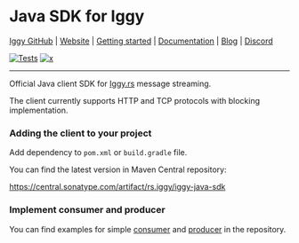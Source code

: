 # Java SDK for Iggy

[Iggy GitHub](https://github.com/iggy-rs/iggy) | [Website](https://iggy.rs) | [Getting started](https://docs.iggy.rs/introduction/getting-started/) | [Documentation](https://docs.iggy.rs) | [Blog](https://blog.iggy.rs) | [Discord](https://iggy.rs/discord)

[![Tests](https://github.com/iggy-rs/iggy-java-client/actions/workflows/tests.yml/badge.svg)](https://github.com/iggy-rs/iggy-java-client/actions/workflows/tests.yml)
[![x](https://img.shields.io/twitter/follow/iggy_rs_?style=social)](https://twitter.com/iggy_rs_)

---

Official Java client SDK for [Iggy.rs](https://iggy.rs) message streaming.

The client currently supports HTTP and TCP protocols with blocking implementation.

### Adding the client to your project

Add dependency to `pom.xml` or `build.gradle` file.

You can find the latest version in Maven Central repository:

https://central.sonatype.com/artifact/rs.iggy/iggy-java-sdk

### Implement consumer and producer

You can find examples for
simple [consumer](https://github.com/iggy-rs/iggy-java-client/blob/main/examples/simple-consumer/src/main/java/rs/iggy/SimpleConsumer.java)
and [producer](https://github.com/iggy-rs/iggy-java-client/blob/main/examples/simple-producer/src/main/java/rs/iggy/SimpleProducer.java)
in the repository.
